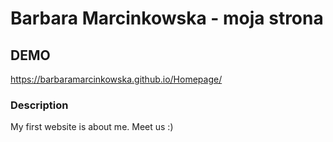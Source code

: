 # Barbara Marcinkowska - moja strona
 
## DEMO 
https://barbaramarcinkowska.github.io/Homepage/ 

### Description
My first website is about me. Meet us :)
  
